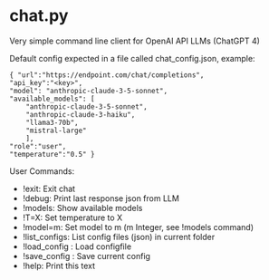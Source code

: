 # chat.py
Very simple command line client for OpenAI API LLMs (ChatGPT 4)

Default config expected in a file called chat_config.json, example:
```
{ "url":"https://endpoint.com/chat/completions",
"api_key":"<key>",
"model": "anthropic-claude-3-5-sonnet",
"available_models": [
    "anthropic-claude-3-5-sonnet", 
    "anthropic-claude-3-haiku", 
    "llama3-70b", 
    "mistral-large"
    ],
"role":"user",
"temperature":"0.5" }
```
User Commands:
 - !exit:      Exit chat
 - !debug:     Print last response json from LLM
 - !models:    Show available models
 - !T=X:       Set temperature to X
 - !model=m:   Set model to m (m Integer, see !models command)
 - !list_configs: List config files (json) in current folder
 - !load_config <filename>:    Load configfile
 - !save_config <filename>:    Save current config 
 - !help:      Print this text
